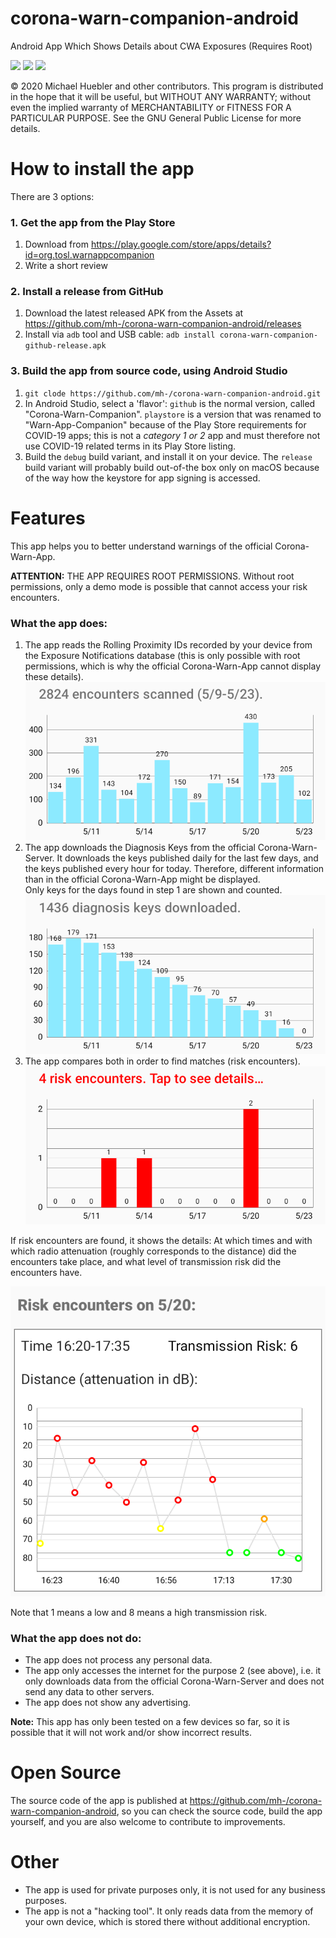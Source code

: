 # corona-warn-companion-android
Android App Which Shows Details about CWA Exposures (Requires Root)

<img src="https://github.com/mh-/corona-warn-companion-android/raw/master/screenshots/screenshot_main_en.png" width="250"/> <img src="https://github.com/mh-/corona-warn-companion-android/raw/master/screenshots/screenshot_details_en.png" width="250"/> <img src="https://github.com/mh-/corona-warn-companion-android/raw/master/screenshots/screenshot_details_all_en.png" width="250"/>

© 2020  Michael Huebler and other contributors.
This program is distributed in the hope that it will be useful, but WITHOUT ANY WARRANTY; without even the implied warranty of MERCHANTABILITY or FITNESS FOR A PARTICULAR PURPOSE.  See the GNU General Public License for more details.

# How to install the app
There are 3 options:
### 1. Get the app from the Play Store
1. Download from https://play.google.com/store/apps/details?id=org.tosl.warnappcompanion
2. Write a short review
### 2. Install a release from GitHub
1. Download the latest released APK from the Assets at https://github.com/mh-/corona-warn-companion-android/releases
2. Install via `adb` tool and USB cable: `adb install corona-warn-companion-github-release.apk`
### 3. Build the app from source code, using Android Studio
1. `git clode https://github.com/mh-/corona-warn-companion-android.git`
2. In Android Studio, select a 'flavor': 
`github` is the normal version, called "Corona-Warn-Companion". 
`playstore` is a version that was renamed to "Warn-App-Companion" because of the Play Store requirements for COVID-19 apps;
this is not a _category 1 or 2_ app and must therefore not use COVID-19 related terms in its Play Store listing.
3. Build the `debug` build variant, and install it on your device. 
The `release` build variant will probably build out-of-the box only on macOS because of the way how the keystore for app signing is accessed.

# Features
This app helps you to better understand warnings of the official Corona-Warn-App.

**ATTENTION:** THE APP REQUIRES ROOT PERMISSIONS. Without root permissions, only a demo mode is possible that cannot access your risk encounters.

### What the app does:
1. The app reads the Rolling Proximity IDs recorded by your device from the Exposure Notifications database (this is only possible with root permissions, which is why the official Corona-Warn-App cannot display these details).  
   ![-Example Recorded Encounters-](screenshots/rpis_en.png)
2. The app downloads the Diagnosis Keys from the official Corona-Warn-Server. It downloads the keys published daily for the last few days, and the keys published every hour for today. Therefore, different information than in the official Corona-Warn-App might be displayed.  
   Only keys for the days found in step 1 are shown and counted.  
   ![-Example Diagnosis Keys-](screenshots/dks_en.png)
3. The app compares both in order to find matches (risk encounters).  
   ![-Example Matches-](screenshots/matches_en.png)

If risk encounters are found, it shows the details:
At which times and with which radio attenuation (roughly corresponds to the distance) did the encounters take place, and what level of transmission risk did the encounters have.

![-Example Details-](screenshots/details_en.png)

Note that 1 means a low and 8 means a high transmission risk.

### What the app does not do:
- The app does not process any personal data.
- The app only accesses the internet for the purpose 2 (see above), i.e. it only downloads data from the official Corona-Warn-Server and does not send any data to other servers.
- The app does not show any advertising.

**Note:** This app has only been tested on a few devices so far, so it is possible that it will not work and/or show incorrect results.

# Open Source
The source code of the app is published at https://github.com/mh-/corona-warn-companion-android, so you can check the source code, build the app yourself, and you are also welcome to contribute to improvements.

# Other
- The app is used for private purposes only, it is not used for any business purposes.
- The app is not a "hacking tool". It only reads data from the memory of your own device, which is stored there without additional encryption.

